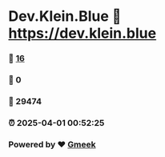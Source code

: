 # Dev.Klein.Blue :link: https://dev.klein.blue 
### :page_facing_up: [16](https://dev.klein.blue/tag.html) 
### :speech_balloon: 0 
### :hibiscus: 29474 
### :alarm_clock: 2025-04-01 00:52:25 
### Powered by :heart: [Gmeek](https://github.com/Meekdai/Gmeek)
